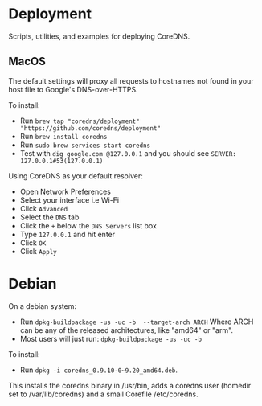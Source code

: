 # Deployment

Scripts, utilities, and examples for deploying CoreDNS.

## MacOS

The default settings will proxy all requests to hostnames not found in your host file to Google's DNS-over-HTTPS.

To install:
  - Run `brew tap "coredns/deployment" "https://github.com/coredns/deployment"`
  - Run `brew install coredns`
  - Run `sudo brew services start coredns`
  - Test with `dig google.com @127.0.0.1` and you should see  `SERVER: 127.0.0.1#53(127.0.0.1)`

Using CoreDNS as your default resolver:
 - Open Network Preferences
 - Select your interface i.e Wi-Fi
 - Click `Advanced`
 - Select the `DNS` tab
 - Click the `+` below the `DNS Servers` list box
 - Type `127.0.0.1` and hit enter
 - Click `OK`
 - Click `Apply`

# Debian

On a debian system:

  - Run `dpkg-buildpackage -us -uc -b  --target-arch ARCH`
    Where ARCH can be any of the released architectures, like "amd64" or "arm".
  - Most users will just run: `dpkg-buildpackage -us -uc -b`

To install:

  - Run `dpkg -i coredns_0.9.10-0~9.20_amd64.deb`.

This installs the coredns binary in /usr/bin, adds a coredns user (homedir set to /var/lib/coredns)
and a small Corefile /etc/coredns.
